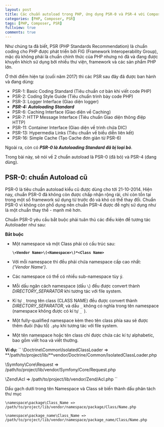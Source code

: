 ```yaml
---
layout: post
title: Các chuẩn autoload trong PHP, ứng dụng PSR-0 và PSR-4 với Composer
categories: [PHP, Composer, PSR]
tags: [PHP, Composer, PSR]
fullview: true
comments: true
---
```


Như chúng ta đã biết, PSR (PHP Standards Recommendation) là chuẩn coding cho PHP được phát triển bởi FIG (Framework Interoperability Group), mặc dù không phải là chuẩn chính thức của PHP nhưng nó đã và đang được khuyến khích sử dụng bởi nhiều thư viện, framework và các sản phẩm PHP lớn.

Ở thời điểm hiện tại (cuối năm 2017) thì các PSR sau đây đã được ban hành và đang dùng:

- PSR-1: Basic Coding Standard (Tiêu chuẩn cơ bản khi viết code PHP)
- PSR-2: Coding Style Guide (Tiêu chuẩn trình bày code PHP)
- PSR-3: Logger Interface (Giao diện logger)
- ***PSR-4: Autoloading Standard***
- PSR-6: Caching Interface (Giao diện về Caching)
- PSR-7: HTTP Message Interface (Tiêu chuẩn Giao diện thông điệp HTTP)
- PSR-11: Container Interface (Giao diện về trình chứa DIC)
- PSR-13: Hypermedia Links (Tiêu chuẩn về biểu diễn liên kết)
- PSR-16: Simple Cache (Tạo Cache đơn giản từ PSR-6)

Ngoài ra, còn có ***PSR-0 là Autoloading Standard đã bị loại bỏ***.

Trong bài này, sẽ nói về 2 chuẩn autoload là PSR-0 (đã bỏ) và PSR-4 (đang dùng).

PSR-0: chuẩn Autoload cũ
------------------------

PSR-0 là tiêu chuẩn autoload kiểu cũ được dùng cho tới 21-10-2014. Hiện nay, chuẩn PSR-0 đã không còn được chấp nhận rộng rãi, chỉ còn tồn tại trong một số framework sử dụng từ trước đó và khó có thể thay đổi. Chuẩn PSR-0 vì không còn phổ dụng nên chuẩn PSR-4 được đề nghị sử dụng như là một chuẩn thay thế - mạnh mẽ hơn.

Chuẩn PSR-0 yêu cầu bắt buộc phải tuân thủ các điều kiện để tương tác Autoloader như sau: 

**Bắt buộc**

+ Một namespace và một Class phải có cấu trúc sau:

	**``\<Vendor Name>\(<Namespace>\)*<Class Name>``**

+ Với mỗi namespace thì đều phải chứa namespace cấp cao nhất: *('Vendor Name')*.
+ Các namespace có thể có nhiều sub-namespace tùy ý.
+ Mỗi dấu ngăn cách namespace (dấu ``\``) đều được convert thành *DIRECTORY_SEPARATOR* khi tương tác với file system.
+ Kí tự ``_`` trong tên class (CLASS NAME) đều được convert thành *DIRECTORY_SEPARATOR*, và dấu ``_`` không có nghĩa trong tên namespace (namespace không được có kí tự ``_ ``).
+ Một fully-qualified namespace kèm theo tên class phía sau sẽ được thêm đuôi (hậu tố) ``.php`` khi tương tác với file system.
+ Một tên namespace hoặc tên class chỉ được chứa các kí tự alphabetic, bao gồm viết hoa và viết thường.

**Ví dụ:**
``
\Doctrine\Common\IsolatedClassLoader => **/path/to/project/lib/**vendor/Doctrine/Common/IsolatedClassLoader.php

\Symfony\Core\Request => /path/to/project/lib/vendor/Symfony/Core/Request.php

\Zend\Acl => /path/to/project/lib/vendor/Zend/Acl.php
``

Dấu gạch dưới trong tên Namespace và Class sẽ biến thành dấu phân tách thư mục
```
\namespace\package\Class_Name => /path/to/project/lib/vendor/namespace/package/Class/Name.php

\namespace\package_name\Class_Name => /path/to/project/lib/vendor/namespace/package_name/Class/Name.php
```
